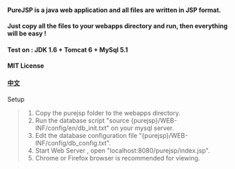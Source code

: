 #### PureJSP is a java web application and all files are written in JSP format.
#### Just copy all the files to your webapps directory and run, then everything will be easy !
#### Test on : JDK 1.6 + Tomcat 6 + MySql 5.1
#### MIT License

#### [中文](READ_CN.md "中文说明")

Setup
> 1. Copy the purejsp folder to the webapps directory.
> 2. Run the database script "source {purejsp}/WEB-INF/config/en/db_init.txt" on your mysql server.
> 3. Edit the database configuration file "{purejsp}/WEB-INF/config/db_config.txt".
> 4. Start Web Server , open "localhost:8080/purejsp/index.jsp".
> 5. Chrome or Firefox browser is recommended for viewing.